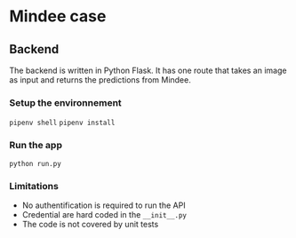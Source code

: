 # Mindee case

## Backend
The backend is written in Python Flask.
It has one route that takes an image as input and returns the predictions from Mindee.

### Setup the environnement
`pipenv shell`
`pipenv install`

### Run the app
`python run.py`

### Limitations
- No authentification is required to run the API
- Credential are hard coded in the `__init__.py`
- The code is not covered by unit tests
